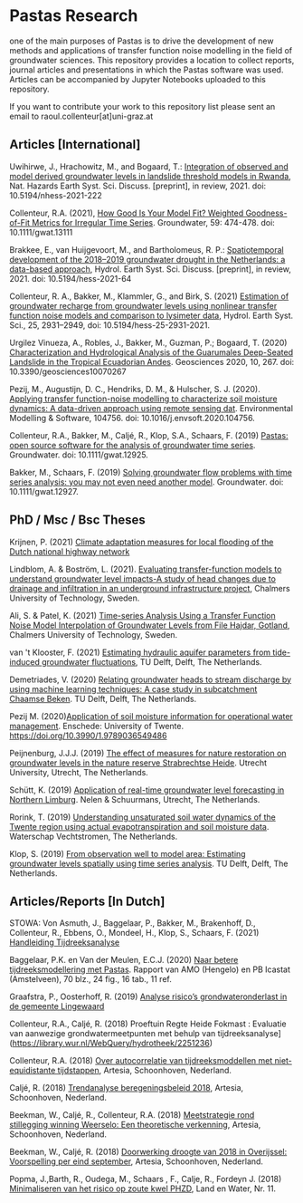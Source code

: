 # Pastas Research
one of the main purposes of Pastas is to drive the development of new methods and applications of transfer function noise modelling in the field of groundwater sciences. This repository provides a location to collect reports, journal articles and presentations in which the Pastas software was used. Articles can be accompanied by Jupyter Notebooks uploaded to this repository. 

If you want to contribute your work to this repository list please sent an email to raoul.collenteur[at]uni-graz.at

Articles [International]
------------------------
Uwihirwe, J., Hrachowitz, M., and Bogaard, T.: [Integration of observed and model derived groundwater levels in landslide threshold models in Rwanda](https://nhess.copernicus.org/preprints/nhess-2021-222/), Nat. Hazards Earth Syst. Sci. Discuss. [preprint], in review, 2021. doi: 10.5194/nhess-2021-222

Collenteur, R.A. (2021), [How Good Is Your Model Fit? Weighted Goodness-of-Fit Metrics for Irregular Time Series](https://ngwa.onlinelibrary.wiley.com/doi/epdf/10.1111/gwat.13111). Groundwater, 59: 474-478. doi: 10.1111/gwat.13111

Brakkee, E., van Huijgevoort, M., and Bartholomeus, R. P.: [Spatiotemporal development of the 2018–2019 groundwater drought in the Netherlands: a data-based approach](https://hess.copernicus.org/preprints/hess-2021-64/), Hydrol. Earth Syst. Sci. Discuss. [preprint], in review, 2021. doi: 10.5194/hess-2021-64

Collenteur, R. A., Bakker, M., Klammler, G., and Birk, S. (2021) [Estimation of groundwater recharge from groundwater levels using nonlinear transfer function noise models and comparison to lysimeter data](https://hess.copernicus.org/articles/25/2931/2021/), Hydrol. Earth Syst. Sci., 25, 2931–2949, doi: 10.5194/hess-25-2931-2021.

Urgilez Vinueza, A., Robles, J., Bakker, M., Guzman, P.; Bogaard, T. (2020) [Characterization and Hydrological Analysis of the Guarumales Deep-Seated Landslide in the Tropical Ecuadorian Andes](https://www.mdpi.com/2076-3263/10/7/267). Geosciences 2020, 10, 267. doi: 10.3390/geosciences10070267

Pezij, M., Augustijn, D. C., Hendriks, D. M., & Hulscher, S. J. (2020). [Applying transfer function-noise modelling to characterize soil moisture dynamics: A data-driven approach using remote sensing dat](https://www.sciencedirect.com/science/article/pii/S1364815220300876#fig1). Environmental Modelling & Software, 104756. doi: 10.1016/j.envsoft.2020.104756.

Collenteur, R.A., Bakker, M., Caljé, R., Klop, S.A., Schaars, F. (2019) [Pastas: open source software for the analysis of groundwater time series](https://ngwa.onlinelibrary.wiley.com/doi/abs/10.1111/gwat.12925). Groundwater. doi: 10.1111/gwat.12925.

Bakker, M., Schaars, F. (2019) [Solving groundwater flow problems with time series analysis: you may not even need another model](https://ngwa.onlinelibrary.wiley.com/doi/abs/10.1111/gwat.12927). Groundwater. doi: 10.1111/gwat.12927.

PhD / Msc / Bsc Theses
--------------
Krijnen, P. (2021) [Climate adaptation measures for local flooding of the Dutch national highway network](https://repository.tudelft.nl/islandora/object/uuid:541f8bb1-d35e-4291-ba81-c8a834826f28)

Lindblom, A. & Boström, L. (2021). [Evaluating transfer-function models to understand groundwater level impacts-A study of head changes due to drainage and infiltration in an underground infrastructure project](https://hdl.handle.net/20.500.12380/302874), Chalmers University of Technology, Sweden.

Ali, S. & Patel, K. (2021) [Time-series Analysis Using a Transfer Function Noise Model Interpolation of Groundwater Levels from File Hajdar, Gotland](https://hdl.handle.net/20.500.12380/302911), Chalmers University of Technology, Sweden.

van 't Klooster, F. (2021) [Estimating hydraulic aquifer parameters from tide-induced groundwater fluctuations](http://resolver.tudelft.nl/uuid:1a46b29d-7264-4248-bec6-a50156ef3f82), TU Delft, Delft, The Netherlands.

Demetriades, V. (2020) [Relating groundwater heads to stream discharge by using machine learning techniques: A case study in subcatchment Chaamse Beken](http://resolver.tudelft.nl/uuid:d0847ad1-2ba5-49ca-80a9-7b5ca07bf0cd). TU Delft, Delft, The Netherlands.

Pezij M. (2020)[Application of soil moisture information for operational water management](https://ris.utwente.nl/ws/portalfiles/portal/167919982/Pezij_dissertation_final.pdf). Enschede: University of Twente. https://doi.org/10.3990/1.9789036549486

Peijnenburg, J.J.J. (2019) [The effect of measures for nature restoration on groundwater levels in the nature reserve Strabrechtse Heide](https://dspace.library.uu.nl/handle/1874/393820). Utrecht University, Utrecht, The Netherlands.

Schütt, K. (2019) [Application of real-time groundwater level forecasting in Northern Limburg](https://github.com/nens/pastas-realtime/blob/master/Documentation/Pastas_realtime_toepassing_Noord_Limburg.pdf). Nelen & Schuurmans, Utrecht, The Netherlands.

Rorink, T. (2019) [Understanding unsaturated soil water dynamics of the Twente region using actual evapotranspiration and soil moisture data](https://essay.utwente.nl/80223/1/Rorink-Thorvald-Hoofdverslag.pdf). Waterschap Vechtstromen, The Netherlands.

Klop, S. (2019) [From observation well to model area: Estimating groundwater levels spatially using time series analysis](http://resolver.tudelft.nl/uuid:362f6b0f-b3aa-41c6-b47e-b625c963d8a0). TU Delft, Delft, The Netherlands.

Articles/Reports [In Dutch]
-------------------
STOWA: Von Asmuth, J., Baggelaar, P., Bakker, M., Brakenhoff, D., Collenteur, R., Ebbens, O., Mondeel, H., Klop, S., Schaars, F. (2021) [Handleiding Tijdreeksanalyse](https://www.stowa.nl/sites/default/files/assets/PUBLICATIES/Publicaties%202021/STOWA%202021%2032%20Handleiding%20tijdreeksanalyse.pdf)

Baggelaar, P.K. en Van der Meulen, E.C.J. (2020) [Naar betere tijdreeksmodellering met Pastas](https://edepot.wur.nl/521117). Rapport van AMO (Hengelo) en PB Icastat (Amstelveen), 70 blz., 24 fig., 16 tab., 11 ref.

Graafstra, P., Oosterhoff, R. (2019) [Analyse risico’s grondwateronderlast in de gemeente Lingewaard](https://www.lingewaard.nl/mgd/files/rapportage_lokale_stresstest.pdf)

Collenteur, R.A., Caljé, R. (2018) Proeftuin Regte Heide Fokmast : Evaluatie van aanwezige grondwatermeetpunten met behulp van tijdreeksanalyse](https://library.wur.nl/WebQuery/hydrotheek/2251236)

Collenteur, R.A. (2018) [Over autocorrelatie van tijdreeksmoddellen met niet-equidistante tijdstappen](http://www.artesia-water.nl/wp-content/uploads/Autocorrelatie_niet_gelijke_tijdstappen.pdf), Artesia, Schoonhoven, Nederland.

Caljé, R. (2018) [Trendanalyse beregeningsbeleid 2018](http://onderzoeksbank.brabant.nl/onderzoeksbank/onderzoek/evaluatie-beregeningsbeleid-trendanalyse-beregeningsbeleid-2018), Artesia, Schoonhoven, Nederland.

Beekman, W., Caljé, R., Collenteur, R.A. (2018) [Meetstrategie rond stillegging winning Weerselo: Een theoretische verkenning](http://edepot.wur.nl/464397), Artesia, Schoonhoven, Nederland.

Beekman, W., Caljé, R. (2018) [Doorwerking droogte van 2018 in Overijssel: Voorspelling per eind september](http://edepot.wur.nl/464068), Artesia, Schoonhoven, Nederland.

Popma, J.,Barth, R., Oudega, M., Schaars , F., Calje, R., Fordeyn J. (2018) [Minimaliseren van het risico op zoute kwel PHZD](http://www.wiertsema.nl/resources/site1/General/Artikel_Land_en_Water.pdf), Land en Water, Nr. 11.